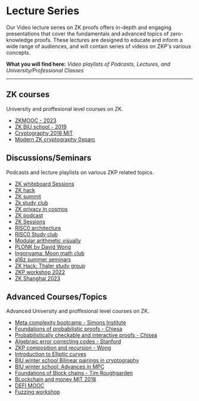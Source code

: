 # Lecture Series

Our Video lecture series on ZK proofs offers in-depth and engaging presentations that cover the fundamentals and advanced topics of zero-knowledge proofs. These lectures are designed to educate and inform a wide range of audiences, and will contain series of videos on ZKP's various concepts.

**What you will find here:** _Video playlists of Podcasts, Lectures, and University/Professional Classes_

---

## ZK courses

University and proffesional level courses on ZK.

- [ZKMOOC - 2023](https://zk-learning.org/)
- [ZK BIU school - 2019](https://www.youtube.com/playlist?list=PL8Vt-7cSFnw29cLUVqAIuMlg1QJ-szV0K)
- [Cryptography 2018 MIT](https://www.youtube.com/playlist?list=PL6ogFv-ieghe8MOIcpD6UDtdK-UMHG8oH)
- [Modern ZK cryptography 0xparc](https://zkiap.com/#34e5b6cf6e1d4dd3901940d4be2edb0b)

## Discussions/Seminars

Podcasts and lecture playlists on various ZKP related topics.

- [ZK whiteboard Sessions](https://zkhack.dev/whiteboard/)
- [ZK hack](https://www.youtube.com/playlist?list=PLj80z0cJm8QFGB6AsiAG3EB06L7xr5S1c)
- [ZK summit](https://www.youtube.com/playlist?list=PLj80z0cJm8QFnY6VLVa84nr-21DNvjWH7)
- [Zk study club](https://www.youtube.com/playlist?list=PLj80z0cJm8QHm_9BdZ1BqcGbgE-BEn-3Y)
- [ZK privacy in cosmos](https://www.youtube.com/playlist?list=PLj80z0cJm8QG1Eg_1ivekAVhE3529OETv)
- [ZK podcast](https://www.youtube.com/playlist?list=PLj80z0cJm8QEUVSlofe1Zd7wyaoZrixFM)
- [ZK Sessions](https://www.youtube.com/playlist?list=PLj80z0cJm8QEz6BotG4SkGSCupwkPonCZ)
- [RISC0 architecture](https://www.youtube.com/playlist?list=PLcPzhUaCxlCiLk_VjLUNbmfb2mB1Y_N9N)
- [RISC0 Study club](https://www.youtube.com/playlist?list=PLcPzhUaCxlCjdhONxEYZ1dgKjZh3ZvPtl)
- [Modular arithmetic visually](https://www.youtube.com/playlist?list=PLrm9Y---qlNyWBQEKBSrr_Uh16gEWhJzw)
- [PLONK by David Wong](https://www.youtube.com/playlist?list=PLBJMt6zV1c7Gh9Utg-Vng2V6EYVidTFCC)
- [Ingonyama: Moon math club](https://youtube.com/playlist?list=PLormosL00ryKvlKvMgezcSBtANAhqkm44)
- [a16z summer seminars](https://www.youtube.com/playlist?list=PLjQ9HCQMu_8yPGgfvsscHgt1w1KJkx8BN)
- [ZK Hack: Thaler study group](https://www.youtube.com/playlist?list=PLj80z0cJm8QEmZkGgSOLpr_8B08SCWVQ7)
- [ZKP workshop 2022](https://www.youtube.com/playlist?list=PLS01nW3Rtgor2MjOJBJexhQ6ZKWs6uQw8)
- [ZK Shanghai 2023](https://zkshanghai.xyz/)

## Advanced Courses/Topics

Advanced University and proffesional level courses on ZK.

- [Meta complexity bootcamp - Simons Institute](https://www.youtube.com/playlist?list=PLgKuh-lKre1398d4m9iBaXf8fy5Cn5hl0)
- [Foundations of probabilistic proofs - Chiesa](https://www.youtube.com/playlist?list=PLGkwtcB-DfpzST-medFVvrKhinZisfluC)
- [Probabilistically checkable and interactive proofs - Chisea](https://www.youtube.com/playlist?list=PLkFD6_40KJIyWWtxCPBHwGsrutjvwM5_U)
- [Algebraic error correcting codes - Stanford](https://web.stanford.edu/~marykw/classes/CS250_W18/index.html)
- [ZKP composition and recursion - Wong](https://youtube.com/playlist?list=PLBJMt6zV1c7GeKkR2SUhzx9KSJ9TsEx6n)
- [Introduction to Elliptic curves](https://www.youtube.com/playlist?list=PLYpVTXjEi1oe1OeAllJpNhFoI4B7Ws8Yl)
- [BIU winter school Bilinear pairings in cryptography](https://www.youtube.com/playlist?list=PL8Vt-7cSFnw2V2Wpf4MpwtSJvLvZo1ADB)
- [BIU winter school: Advances in MPC](https://www.youtube.com/playlist?list=PL8Vt-7cSFnw00U0jMSgAZJrpIKG-m_0gH)
- [Foundations of Block chains - Tim Roughgarden](https://www.youtube.com/playlist?list=PLEGCF-WLh2RLOHv_xUGLqRts_9JxrckiA)
- [BLockchain and money MIT 2018](https://www.youtube.com/playlist?list=PLUl4u3cNGP63UUkfL0onkxF6MYgVa04Fn)
- [DEFI MOOC](https://www.youtube.com/playlist?list=PLS01nW3RtgopJOtsMVOK3N7n7qyNMPbJ_)
- [Fuzzing workshop](https://www.youtube.com/playlist?list=PLciHOL_J7Iwqdja9UH4ZzE8dP1IxtsBXI)
